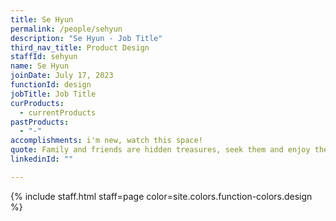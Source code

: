 ```yaml
---
title: Se Hyun
permalink: /people/sehyun
description: "Se Hyun - Job Title"
third_nav_title: Product Design
staffId: sehyun
name: Se Hyun
joinDate: July 17, 2023
functionId: design
jobTitle: Job Title
curProducts:
  - currentProducts
pastProducts:
  - "-"
accomplishments: i'm new, watch this space!
quote: Family and friends are hidden treasures, seek them and enjoy their riches.
linkedinId: ""

---
```


{% include staff.html staff=page color=site.colors.function-colors.design %}
